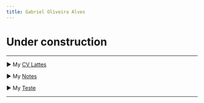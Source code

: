```yaml
---
title: Gabriel Oliveira Alves
---
```


# Under construction

***

► My [CV Lattes](http://lattes.cnpq.br/8556653249943418)

► My [Notes](/notes.md)

► My [Teste](/hello-world.md)


---
